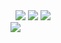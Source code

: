 <!--
[DM](https://www.instagram.com/_honey_hyoni)   
[??](https://honeyhyoni.github.io/honey/)
--!>
&nbsp;
<a href="https://honeyhyoni.github.io/honey" target="_blank"><img src="https://img.shields.io/badge/Github.io-black?style=flat-square&logo=GitHub"/></a>

<a href="https://github.com/honeyhyoni" target="_blank"><img src="https://img.shields.io/badge/Sub-black?style=flat-square&logo=GitHub"/></a>
    

<a href="https://www.notion.so/f5530f7d785346f4a3d2e282d6e733c4" target="_blank"><img src="https://img.shields.io/badge/Notion-gray?style=flat-square&logo=notion"/></a>
<br/>
<a href="https://www.instagram.com/_honey_hyoni" target="_blank"><img src="https://img.shields.io/badge/Instagram [인스타]-7b7bb0?style=flat-square&logo=Instagram"/></a>
